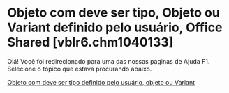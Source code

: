 
# Objeto com deve ser tipo, Objeto ou Variant definido pelo usuário, Office Shared [vblr6.chm1040133]

Olá! Você foi redirecionado para uma das nossas páginas de Ajuda F1. Selecione o tópico que estava procurando abaixo.

[Objeto com deve ser tipo definido pelo usuário, objeto ou Variant](http://msdn.microsoft.com/library/83be1b7a-08ce-3b61-4af4-f770baf9d4c9%28Office.15%29.aspx)

